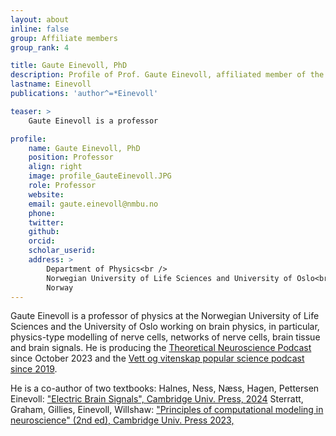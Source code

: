 ```yaml
---
layout: about
inline: false
group: Affiliate members
group_rank: 4

title: Gaute Einevoll, PhD
description: Profile of Prof. Gaute Einevoll, affiliated member of the bioAI group.
lastname: Einevoll
publications: 'author^=*Einevoll'

teaser: >
    Gaute Einevoll is a professor

profile:
    name: Gaute Einevoll, PhD
    position: Professor 
    align: right
    image: profile_GauteEinevoll.JPG
    role: Professor
    website: 
    email: gaute.einevoll@nmbu.no
    phone: 
    twitter: 
    github:
    orcid:
    scholar_userid:
    address: >
        Department of Physics<br />
        Norwegian University of Life Sciences and University of Oslo<br />      
        Norway
---
```


Gaute Einevoll is a professor of physics at the Norwegian University of Life Sciences and the University of Oslo working on brain physics, in particular, physics-type modelling of nerve cells, networks of nerve cells, brain tissue and brain signals.
He is producing the [Theoretical Neuroscience Podcast](theoreticalneuroscience.no) since October 2023 and the [Vett og vitenskap popular science podcast since 2019](vettogvitenskap.no).

He is a co-author of two textbooks:
Halnes, Ness, Næss, Hagen, Pettersen Einevoll: ["Electric Brain Signals", Cambridge Univ. Press, 2024](www.cambridge.org/electricbrainsignals)
Sterratt, Graham, Gillies, Einevoll, Willshaw: ["Principles of computational modeling in neuroscience" (2nd ed), Cambridge Univ. Press 2023,](www.cambridge.org/sterratt2)

